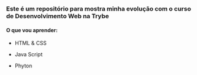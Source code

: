 ### Este é um repositório para mostra minha evolução com o curso de Desenvolvimento Web na Trybe


#### O que vou aprender:

- HTML & CSS

- Java Script

- Phyton

